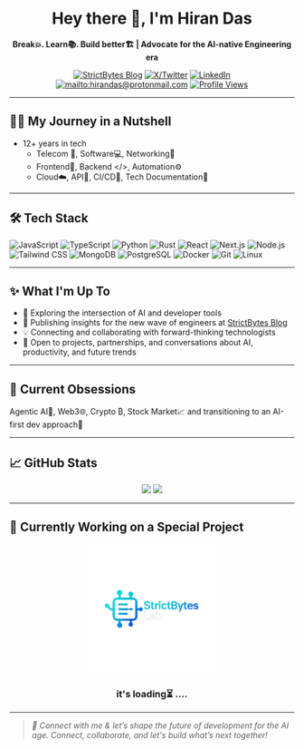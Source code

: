 <!-- HEADER -->
<h1 align="center">Hey there 👋, I'm Hiran Das</h1>
<p align="center">
  <b>Break💥. Learn📚. Build better🏗️ | Advocate for the AI-native Engineering era</b>
</p>

<div align="center">
  <a href="https://strictbytes.hashnode.dev/" target="_blank"><img src="https://img.shields.io/badge/Blog-Strictbytes-2962ff?style=flat&logo=hashnode&logoColor=white" alt="StrictBytes Blog" /></a>
  <a href="https://x.com/hirandas2610" target="_blank"><img src="https://img.shields.io/badge/X-@hirandas2610-000000?style=flat&logo=twitter&logoColor=white" alt="X/Twitter" /></a>
  <a href="https://linkedin.com/in/hirandas2610" target="_blank"><img src="https://img.shields.io/badge/LinkedIn-hirandas2610-0077B5?style=flat&logo=linkedin&logoColor=white" alt="LinkedIn" /></a>
  <a href="https://github.com/hirandas2610"><img src="https://img.shields.io/badge/Email-hirandas@protonmail.com-red?style=flat&logo=gmail&logoColor=white" alt="mailto:hirandas@protonmail.com" /></a>
  <a href="https://github.com/hirandas2610"><img src="https://komarev.com/ghpvc/?username=hirandas2610&style=flat-square&color=blue" alt="Profile Views" /></a>
</div>

---

## 🧑‍💻 My Journey in a Nutshell

- 12+ years in tech
   - Telecom 📶, Software💻, Networking🛜
   - Frontend🎨, Backend </>, Automation⚙️
   - Cloud☁️, API🔌, CI/CD🔄, Tech Documentation📝

---

## 🛠️ Tech Stack

![JavaScript](https://img.shields.io/badge/-JavaScript-181717?style=flat&logo=javascript)
![TypeScript](https://img.shields.io/badge/-TypeScript-181717?style=flat&logo=typescript)
![Python](https://img.shields.io/badge/-Python-181717?style=flat&logo=python)
![Rust](https://img.shields.io/badge/-Rust-181717?style=flat&logo=rust)
![React](https://img.shields.io/badge/-React-181717?style=flat&logo=react)
![Next.js](https://img.shields.io/badge/-Next.js-181717?style=flat&logo=next.js)
![Node.js](https://img.shields.io/badge/-Node.js-181717?style=flat&logo=node.js)
![Tailwind CSS](https://img.shields.io/badge/-Tailwind_CSS-181717?style=flat&logo=tailwindcss)
![MongoDB](https://img.shields.io/badge/-MongoDB-181717?style=flat&logo=mongodb)
![PostgreSQL](https://img.shields.io/badge/-PostgreSQL-181717?style=flat&logo=postgresql)
![Docker](https://img.shields.io/badge/-Docker-181717?style=flat&logo=docker)
![Git](https://img.shields.io/badge/-Git-181717?style=flat&logo=git)
![Linux](https://img.shields.io/badge/-Linux-181717?style=flat&logo=linux)

---

## ✨ What I'm Up To

- 🧪 Exploring the intersection of AI and developer tools
- 📝 Publishing insights for the new wave of engineers at [StrictBytes Blog](https://strictbytes.hashnode.dev)
- 💡 Connecting and collaborating with forward-thinking technologists
- 👀 Open to projects, partnerships, and conversations about AI, productivity, and future trends

---

## 🌱 Current Obsessions

Agentic AI👾, Web3🌐, Crypto ₿, Stock Market📈 and transitioning to an AI-first dev approach🧠

---

## 📈 GitHub Stats

<p align="center">
  <img src="https://github-readme-stats.vercel.app/api?username=hirandas2610&show_icons=true&theme=tokyonight" width="45%" />
  <img src="https://github-readme-stats.vercel.app/api/top-langs/?username=hirandas2610"/>
</p>

---

## 🔧 Currently Working on a Special Project
<p align="center">
  <a href="https://strictbytes.hashnode.dev/welcome-to-strictbytes-a-developers-hub-for-the-ai-age" target="_blank"><img src="logo_transparent.png" width='45%' height='45%' alt="Strictbytes logo" /></a><br>
</p>
<h3 align="center">it's loading⏳ ....</h3>

---

> _🤝 Connect with me & let’s shape the future of development for the AI age. Connect, collaborate, and let's build what’s next together!_

